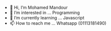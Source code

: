 - 👋 Hi, I’m Mohamed Mandour
- 👀 I’m interested in ... Programming
- 🌱 I’m currently learning ... Javascript
- 📫 How to reach me ... Whatsapp (01113181490)

<!---
momandour/momandour is a ✨ special ✨ repository because its `README.md` (this file) appears on your GitHub profile.
You can click the Preview link to take a look at your changes.
--->
